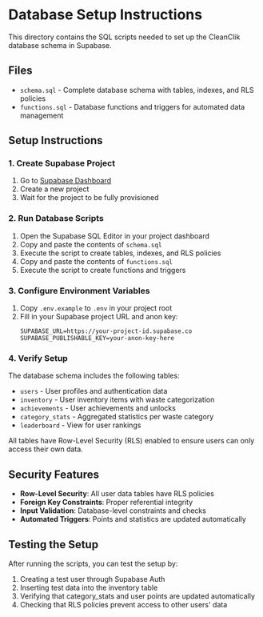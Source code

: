 # Database Setup Instructions

This directory contains the SQL scripts needed to set up the CleanClik database schema in Supabase.

## Files

- `schema.sql` - Complete database schema with tables, indexes, and RLS policies
- `functions.sql` - Database functions and triggers for automated data management

## Setup Instructions

### 1. Create Supabase Project

1. Go to [Supabase Dashboard](https://supabase.com/dashboard)
2. Create a new project
3. Wait for the project to be fully provisioned

### 2. Run Database Scripts

1. Open the Supabase SQL Editor in your project dashboard
2. Copy and paste the contents of `schema.sql`
3. Execute the script to create tables, indexes, and RLS policies
4. Copy and paste the contents of `functions.sql`
5. Execute the script to create functions and triggers

### 3. Configure Environment Variables

1. Copy `.env.example` to `.env` in your project root
2. Fill in your Supabase project URL and anon key:
   ```
   SUPABASE_URL=https://your-project-id.supabase.co
   SUPABASE_PUBLISHABLE_KEY=your-anon-key-here
   ```

### 4. Verify Setup

The database schema includes the following tables:
- `users` - User profiles and authentication data
- `inventory` - User inventory items with waste categorization
- `achievements` - User achievements and unlocks
- `category_stats` - Aggregated statistics per waste category
- `leaderboard` - View for user rankings

All tables have Row-Level Security (RLS) enabled to ensure users can only access their own data.

## Security Features

- **Row-Level Security**: All user data tables have RLS policies
- **Foreign Key Constraints**: Proper referential integrity
- **Input Validation**: Database-level constraints and checks
- **Automated Triggers**: Points and statistics are updated automatically

## Testing the Setup

After running the scripts, you can test the setup by:

1. Creating a test user through Supabase Auth
2. Inserting test data into the inventory table
3. Verifying that category_stats and user points are updated automatically
4. Checking that RLS policies prevent access to other users' data